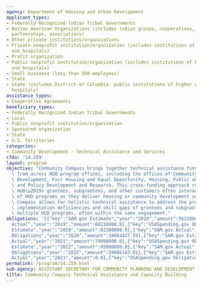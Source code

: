 ```yaml
---
agency: Department of Housing and Urban Development
applicant_types:
- Federally Recognized lndian Tribal Governments
- Native American Organizations (includes lndian groups, cooperatives, corporations,
  partnerships, associations)
- Other private institutions/organizations
- Private nonprofit institution/organization (includes institutions of higher education
  and hospitals)
- Profit organization
- Public nonprofit institution/organization (includes institutions of higher education
  and hospitals)
- Small business (less than 500 employees)
- State
- State (includes District of Columbia, public institutions of higher education and
  hospitals)
assistance_types:
- Cooperative Agreements
beneficiary_types:
- Federally Recognized Indian Tribal Governments
- Local
- Public nonprofit institution/organization
- Sponsored organization
- State
- U.S. Territories
categories:
- Community Development - Technical Assistance and Services
cfda: '14.259'
layout: program
objective: "Community Compass brings together technical assistance funding appropriations\
  \ from across HUD program offices, including the offices of Community Planning and\
  \ Development, Fair Housing and Equal Opportunity, Housing, Public and Indian Housing,\
  \ and Policy Development and Research. This cross-funding approach recognizes that\
  \ HUD\u2019s grantees, subgrantees, and other customers often interact with a variety\
  \ of HUD programs as they deliver housing or community development services.  Community\
  \ Compass allows for holistic technical assistance to address the program and policy\
  \ implementation deficiencies and skill gaps of grantees and subgrantees across\
  \ multiple HUD programs, often within the same engagement."
obligations: '[{"key":"SAM.gov Estimate","year":"2019","amount":56218000.0},{"key":"SAM.gov
  Actual","year":"2019","amount":60218000.0},{"key":"USASpending.gov Obligations","year":"2019","amount":115537991.38},{"key":"SAM.gov
  Estimate","year":"2020","amount":82300000.0},{"key":"SAM.gov Actual","year":"2020","amount":88971618.2},{"key":"USASpending.gov
  Obligations","year":"2020","amount":34084427.59},{"key":"SAM.gov Estimate","year":"2021","amount":78000000.0},{"key":"SAM.gov
  Actual","year":"2021","amount":78000000.0},{"key":"USASpending.gov Obligations","year":"2021","amount":83137342.58},{"key":"SAM.gov
  Estimate","year":"2022","amount":95000000.0},{"key":"SAM.gov Actual","year":"2022","amount":71612244.0},{"key":"USASpending.gov
  Obligations","year":"2022","amount":59086103.01},{"key":"SAM.gov Estimate","year":"2023","amount":201182543.0},{"key":"SAM.gov
  Actual","year":"2023","amount":0.0},{"key":"USASpending.gov Obligations","year":"2023","amount":444098.25}]'
permalink: /program/14.259.html
sub-agency: ASSISTANT SECRETARY FOR COMMUNITY PLANNING AND DEVELOPMENT
title: Community Compass Technical Assistance and Capacity Building
---
```

